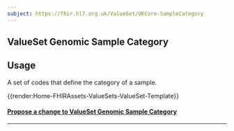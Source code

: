 ```yaml
---
subject: https://fhir.hl7.org.uk/ValueSet/UKCore-SampleCategory
---
```


## ValueSet Genomic Sample Category

<h2 id='non-fql-header'>Usage</h2>
<p>A set of codes that define the category of a sample.</p>


{{render:Home-FHIRAssets-ValueSets-ValueSet-Template}}


<div id="Feedback" class="tabcontent">
<h4><a href='https://simplifier.net/HL7FHIRUKCoreR4/ValueSet-UKCore-SampleCategory/~issues?level=File' target="_blank">Propose a change to ValueSet Genomic Sample Category </a></h4>
</div>

---
